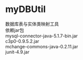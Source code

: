 # myDBUtil
数据库表与实体类映射工具<br/>
依赖jar包<br/>
  mysql-connector-java-5.1.7-bin.jar<br/>
  c3p0-0.9.5.2.jar<br/>
  mchange-commons-java-0.2.11.jar<br/>
  junit-4.9.jar

